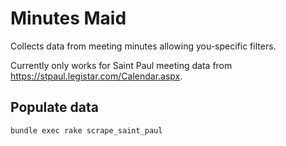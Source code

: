 # Minutes Maid

Collects data from meeting minutes allowing you-specific filters.

Currently only works for Saint Paul meeting data from https://stpaul.legistar.com/Calendar.aspx.

## Populate data
```bash
bundle exec rake scrape_saint_paul
```